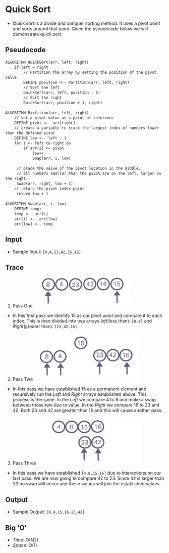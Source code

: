 # Quick Sort

- Quick sort is a divide and conquer sorting method. It uses a pivot point and sorts around that point. Given the pseudocode below we will demonstrate quick sort.

## Pseudocode

```
ALGORITHM QuickSort(arr, left, right)
    if left < right
        // Partition the array by setting the position of the pivot value
        DEFINE position <-- Partition(arr, left, right)
        // Sort the left
        QuickSort(arr, left, position - 1)
        // Sort the right
        QuickSort(arr, position + 1, right)

ALGORITHM Partition(arr, left, right)
    // set a pivot value as a point of reference
    DEFINE pivot <-- arr[right]
    // create a variable to track the largest index of numbers lower than the defined pivot
    DEFINE low <-- left - 1
    for i <- left to right do
        if arr[i] <= pivot
            low++
            Swap(arr, i, low)

     // place the value of the pivot location in the middle.
     // all numbers smaller than the pivot are on the left, larger on the right.
     Swap(arr, right, low + 1)
    // return the pivot index point
     return low + 1

ALGORITHM Swap(arr, i, low)
    DEFINE temp;
    temp <-- arr[i]
    arr[i] <-- arr[low]
    arr[low] <-- temp
```

## Input

- Sample Input: `[8,4,23,42,16,15]`

## Trace

1. Pass One
 ![first](img1.png)

- In this first pass we identify 15 as our pivot point and compare it to each index. This is then divided into two arrays *left*(less than): `[8,4]` and *Right*(greater than): `[23,42,16]`.

2. Pass Two
 ![second](img2.png)

- In this pass we have established 15 as a permanent element and recursively run the *Left* and *Right* arrays established above. This process is the same. In the *Left* we compare 4 to 8 and make a swap between those two due to value. In the *Right* we compare 16 to 23 and 42. Both 23 and 42 are greater than 16 and this will cause another pass.

3. Pass Three
 ![third](img3.png)

- In this pass we have established `[4,8,15,16]` due to interactions on our last pass. We are now going to compare 42 to 23. Since 42 is larger than 23 no swap will occur and these values will join the established values.

## Output

- Sample Output: `[8,4,15,16,23,42]`

## Big 'O'

- *Time*: O(N2)
- *Space*: O(1)